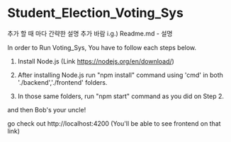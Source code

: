 # Student_Election_Voting_Sys
추가 할 때 마다 간략한 설명 추가 바람
i.g.) Readme.md - 설명

In order to Run Voting_Sys, You have to follow each steps below.

1) Install Node.js (Link https://nodejs.org/en/download/)

2) After installing Node.js run "npm install" command using 'cmd' in both './backend','./frontend' folders.

3) In those same folders, run "npm start" command as you did on Step 2.

and then Bob's your uncle!

go check out http://localhost:4200 (You'll be able to see frontend on that link)

